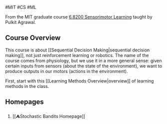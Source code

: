 #MIT #CS #ML

From the MIT graduate course [6.8200 Sensorimotor Learning](http://student.mit.edu/catalog/search.cgi?search=6.8200) taught by Pulkit Agrawal. 
## Course Overview

This course is about [[Sequential Decision Making|sequential decision making]], not just reinforcement learning or robotics. The name of the course comes from physiology, but we use it in a more general sense: given certain inputs from sensors (about the state of the environment), we want to produce outputs in our motors (actions in the environment).

First, start with this [[Learning Methods Overview|overview]] of learning methods in the class.
## Homepages

1. [[⛺Stochastic Bandits Homepage]]